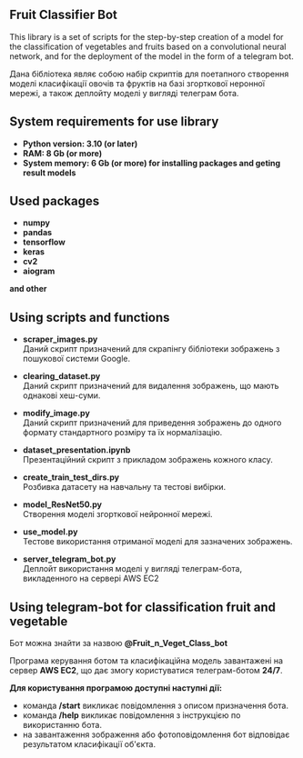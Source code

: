 ## Fruit Classifier Bot

This library is a set of scripts for the step-by-step creation of a model for the classification of vegetables and fruits based on a convolutional neural network, and for the deployment of the model in the form of a telegram bot.  

Дана бібліотека являє собою набір скриптів для поетапного створення моделі класифікації овочів та фруктів на базі згорткової неронної мережі, а також деплойту моделі у вигляді телеграм бота.

## System requirements for  use library


- **Python version: 3.10 (or later)**
- **RAM: 8 Gb (or more)**
- **System memory: 6 Gb (or more) for installing packages and geting result models**

## Used packages

- **numpy**
- **pandas**
- **tensorflow**
- **keras**
- **cv2**
- **aiogram**

**and other**

## Using scripts and functions

- **scraper_images.py**     
Даний скрипт призначений для скрапінгу бібліотеки зображень з пошукової системи Google.

  
- **clearing_dataset.py**  
Даний скрипт призначений для видалення зображень, що мають однакові хеш-суми.

  
- **modify_image.py**   
Даний скрипт призначений для приведення зображень до одного формату стандартного розміру та їх нормалізацію. 

  
- **dataset_presentation.ipynb**   
Презентаційний скрипт з прикладом зображень кожного класу.

  
- **create_train_test_dirs.py**   
Розбивка датасету на навчальну та тестові вибірки.

  
- **model_ResNet50.py**   
Створення моделі згорткової нейронної мережі.

  
- **use_model.py**   
Тестове використання отриманої моделі для зазначених зображень.

  
- **server_telegram_bot.py**   
Деплойт використання моделі у вигляді телеграм-бота, викладенного на сервері AWS EC2
  


## Using telegram-bot for classification fruit and vegetable

Бот можна знайти за назвою **@Fruit_n_Veget_Class_bot**    

Програма керування ботом та класифікаційна модель завантажені на сервер **AWS EC2**, що дає змогу користуватися телеграм-ботом **24/7**.  

**Для користування програмою доступні наступні дії:**
- команда **/start** викликає повідомлення з описом призначення бота.
- команда **/help** викликає повідомлення з інструкцією по використанню бота.
- на завантаження зображення або фотоповідомлення бот відповідає результатом класифікації об'єкта.
